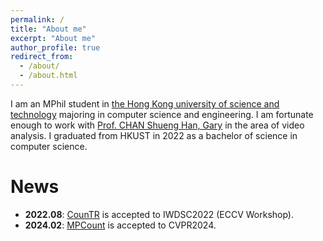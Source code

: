 ```yaml
---
permalink: /
title: "About me"
excerpt: "About me"
author_profile: true
redirect_from: 
  - /about/
  - /about.html
---
```


I am an MPhil student in [the Hong Kong university of science and technology](https://hkust.edu.hk/) majoring in computer science and engineering. I am fortunate enough to work with [Prof. CHAN Shueng Han, Gary](https://www.cse.ust.hk/~gchan/) in the area of video analysis. I graduated from HKUST in 2022 as a bachelor of science in computer science.

News
======
* **2022.08**: [CounTR](publication/countr) is accepted to IWDSC2022 (ECCV Workshop).
* **2024.02**: [MPCount](publication/mpcount) is accepted to CVPR2024.